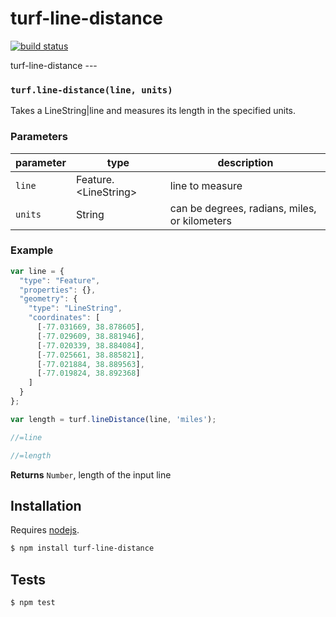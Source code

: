 # turf-line-distance

[![build status](https://secure.travis-ci.org/Turfjs/turf-line-distance.png)](http://travis-ci.org/Turfjs/turf-line-distance)

turf-line-distance ---


### `turf.line-distance(line, units)`

Takes a LineString|line and measures its length in the specified units.


### Parameters

| parameter | type                    | description                                   |
| --------- | ----------------------- | --------------------------------------------- |
| `line`    | Feature\.\<LineString\> | line to measure                               |
| `units`   | String                  | can be degrees, radians, miles, or kilometers |


### Example

```js
var line = {
  "type": "Feature",
  "properties": {},
  "geometry": {
    "type": "LineString",
    "coordinates": [
      [-77.031669, 38.878605],
      [-77.029609, 38.881946],
      [-77.020339, 38.884084],
      [-77.025661, 38.885821],
      [-77.021884, 38.889563],
      [-77.019824, 38.892368]
    ]
  }
};

var length = turf.lineDistance(line, 'miles');

//=line

//=length
```


**Returns** `Number`, length of the input line

## Installation

Requires [nodejs](http://nodejs.org/).

```sh
$ npm install turf-line-distance
```

## Tests

```sh
$ npm test
```


